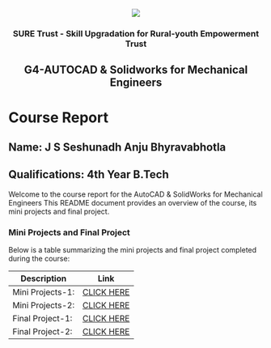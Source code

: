 <!-- PROJECT LOGO -->
<br />

<div align="center">
   <img src='https://user-images.githubusercontent.com/73131499/166115643-d3187f47-d38f-41b2-ae42-5ecbbc60de14.png' />


<h3 align="center">SURE Trust - Skill Upgradation for Rural-youth Empowerment Trust</h3>
  <h2> G4-AUTOCAD & Solidworks for Mechanical Engineers </h2>
</div>

# Course Report

## Name: J S Seshunadh Anju Bhyravabhotla

## Qualifications: 4th Year B.Tech

Welcome to the course report for the AutoCAD & SolidWorks for Mechanical Engineers  This README document provides an overview of the course, its mini projects and final project.

### Mini Projects and Final Project

Below is a table summarizing the mini projects and final project completed during the course:

| Description                               | Link                                    |
|-------------------------------------------|-----------------------------------------|
| Mini Projects-1:                          |[CLICK HERE](https://github.com/sure-trust/G4_Autocad/tree/main/Mini%20Projects/Seshunadh/ass4)|
| Mini Projects-2:                          |[CLICK HERE](https://github.com/sure-trust/G4_Autocad/tree/main/Mini%20Projects/Seshunadh/ass5)|
| Final Project-1:                          |[CLICK HERE](https://github.com/sure-trust/G4_Autocad/tree/main/Final%20Capstone%20Project/Seshunadh/final%20project-1)|
| Final Project-2:                          |[CLICK HERE](https://github.com/sure-trust/G4_Autocad/tree/main/Final%20Capstone%20Project/Seshunadh/final-3)|